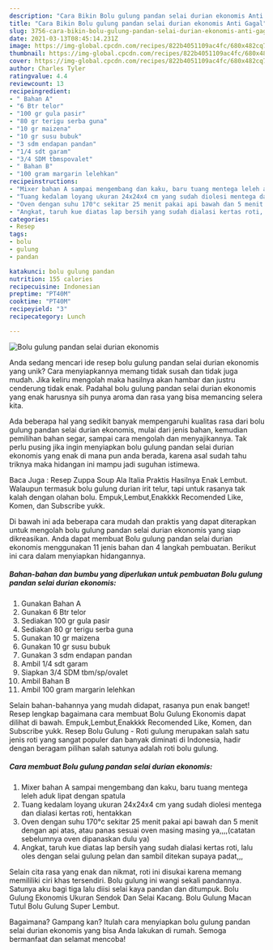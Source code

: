 ```yaml
---
description: "Cara Bikin Bolu gulung pandan selai durian ekonomis Anti Gagal"
title: "Cara Bikin Bolu gulung pandan selai durian ekonomis Anti Gagal"
slug: 3756-cara-bikin-bolu-gulung-pandan-selai-durian-ekonomis-anti-gagal
date: 2021-03-13T08:45:14.231Z
image: https://img-global.cpcdn.com/recipes/822b4051109ac4fc/680x482cq70/bolu-gulung-pandan-selai-durian-ekonomis-foto-resep-utama.jpg
thumbnail: https://img-global.cpcdn.com/recipes/822b4051109ac4fc/680x482cq70/bolu-gulung-pandan-selai-durian-ekonomis-foto-resep-utama.jpg
cover: https://img-global.cpcdn.com/recipes/822b4051109ac4fc/680x482cq70/bolu-gulung-pandan-selai-durian-ekonomis-foto-resep-utama.jpg
author: Charles Tyler
ratingvalue: 4.4
reviewcount: 13
recipeingredient:
- " Bahan A"
- "6 Btr telor"
- "100 gr gula pasir"
- "80 gr terigu serba guna"
- "10 gr maizena"
- "10 gr susu bubuk"
- "3 sdm endapan pandan"
- "1/4 sdt garam"
- "3/4 SDM tbmspovalet"
- " Bahan B"
- "100 gram margarin lelehkan"
recipeinstructions:
- "Mixer bahan A sampai mengembang dan kaku, baru tuang mentega leleh aduk lipat dengan spatula"
- "Tuang kedalam loyang ukuran 24x24x4 cm yang sudah diolesi mentega dan dialasi kertas roti, hentakkan"
- "Oven dengan suhu 170°c sekitar 25 menit pakai api bawah dan 5 menit dengan api atas, atau panas sesuai oven masing masing ya,,,,(catatan sebelumnya oven dipanaskan dulu ya)"
- "Angkat, taruh kue diatas lap bersih yang sudah dialasi kertas roti, lalu oles dengan selai gulung pelan dan sambil ditekan supaya padat,,,"
categories:
- Resep
tags:
- bolu
- gulung
- pandan

katakunci: bolu gulung pandan 
nutrition: 155 calories
recipecuisine: Indonesian
preptime: "PT40M"
cooktime: "PT40M"
recipeyield: "3"
recipecategory: Lunch

---
```



![Bolu gulung pandan selai durian ekonomis](https://img-global.cpcdn.com/recipes/822b4051109ac4fc/680x482cq70/bolu-gulung-pandan-selai-durian-ekonomis-foto-resep-utama.jpg)

Anda sedang mencari ide resep bolu gulung pandan selai durian ekonomis yang unik? Cara menyiapkannya memang tidak susah dan tidak juga mudah. Jika keliru mengolah maka hasilnya akan hambar dan justru cenderung tidak enak. Padahal bolu gulung pandan selai durian ekonomis yang enak harusnya sih punya aroma dan rasa yang bisa memancing selera kita.

Ada beberapa hal yang sedikit banyak mempengaruhi kualitas rasa dari bolu gulung pandan selai durian ekonomis, mulai dari jenis bahan, kemudian pemilihan bahan segar, sampai cara mengolah dan menyajikannya. Tak perlu pusing jika ingin menyiapkan bolu gulung pandan selai durian ekonomis yang enak di mana pun anda berada, karena asal sudah tahu triknya maka hidangan ini mampu jadi suguhan istimewa.

Baca Juga : Resep Zuppa Soup Ala Italia Praktis Hasilnya Enak Lembut. Walaupun termasuk bolu gulung durian irit telur, tapi untuk rasanya tak kalah dengan olahan bolu. Empuk,Lembut,Enakkkk Recomended Like, Komen, dan Subscribe yukk.


Di bawah ini ada beberapa cara mudah dan praktis yang dapat diterapkan untuk mengolah bolu gulung pandan selai durian ekonomis yang siap dikreasikan. Anda dapat membuat Bolu gulung pandan selai durian ekonomis menggunakan 11 jenis bahan dan 4 langkah pembuatan. Berikut ini cara dalam menyiapkan hidangannya.

<!--inarticleads1-->

##### Bahan-bahan dan bumbu yang diperlukan untuk pembuatan Bolu gulung pandan selai durian ekonomis:

1. Gunakan  Bahan A
1. Gunakan 6 Btr telor
1. Sediakan 100 gr gula pasir
1. Sediakan 80 gr terigu serba guna
1. Gunakan 10 gr maizena
1. Gunakan 10 gr susu bubuk
1. Gunakan 3 sdm endapan pandan
1. Ambil 1/4 sdt garam
1. Siapkan 3/4 SDM tbm/sp/ovalet
1. Ambil  Bahan B
1. Ambil 100 gram margarin lelehkan


Selain bahan-bahannya yang mudah didapat, rasanya pun enak banget! Resep lengkap bagaimana cara membuat Bolu Gulung Ekonomis dapat dilihat di bawah. Empuk,Lembut,Enakkkk Recomended Like, Komen, dan Subscribe yukk. Resep Bolu Gulung - Roti gulung merupakan salah satu jenis roti yang sangat populer dan banyak diminati di Indonesia, hadir dengan beragam pilihan salah satunya adalah roti bolu gulung. 

<!--inarticleads2-->

##### Cara membuat Bolu gulung pandan selai durian ekonomis:

1. Mixer bahan A sampai mengembang dan kaku, baru tuang mentega leleh aduk lipat dengan spatula
1. Tuang kedalam loyang ukuran 24x24x4 cm yang sudah diolesi mentega dan dialasi kertas roti, hentakkan
1. Oven dengan suhu 170°c sekitar 25 menit pakai api bawah dan 5 menit dengan api atas, atau panas sesuai oven masing masing ya,,,,(catatan sebelumnya oven dipanaskan dulu ya)
1. Angkat, taruh kue diatas lap bersih yang sudah dialasi kertas roti, lalu oles dengan selai gulung pelan dan sambil ditekan supaya padat,,,


Selain cita rasa yang enak dan nikmat, roti ini disukai karena memang memililiki ciri khas tersendiri. Bolu gulung ini wangi sekali pandannya. Satunya aku bagi tiga lalu diisi selai kaya pandan dan ditumpuk. Bolu Gulung Ekonomis Ukuran Sendok Dan Selai Kacang. Bolu Gulung Macan Tutul Bolu Gulung Super Lembut. 

Bagaimana? Gampang kan? Itulah cara menyiapkan bolu gulung pandan selai durian ekonomis yang bisa Anda lakukan di rumah. Semoga bermanfaat dan selamat mencoba!
